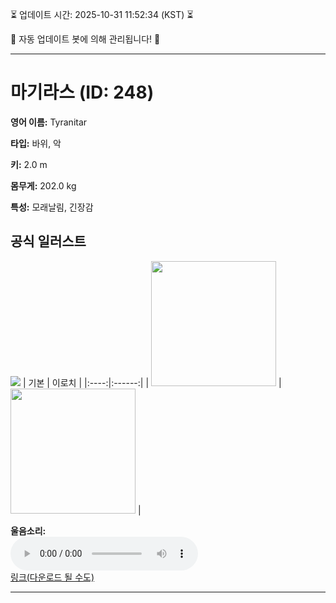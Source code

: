 
⏳ 업데이트 시간: 2025-10-31 11:52:34 (KST) ⏳

🤖 자동 업데이트 봇에 의해 관리됩니다! 🤖

---

# 마기라스 (ID: 248)
**영어 이름:** Tyranitar

**타입:** 바위, 악

**키:** 2.0 m

**몸무게:** 202.0 kg

**특성:** 모래날림, 긴장감

## 공식 일러스트
![](https://raw.githubusercontent.com/PokeAPI/sprites/master/sprites/pokemon/other/official-artwork/248.png)
| 기본 | 이로치 |
|:----:|:------:|
| <img src="http://play.pokemonshowdown.com/sprites/ani/tyranitar.gif" width="200"> | <img src="http://play.pokemonshowdown.com/sprites/ani-shiny/tyranitar.gif" width="200"> |

**울음소리:**<br><audio controls src="https://raw.githubusercontent.com/PokeAPI/cries/main/cries/pokemon/latest/248.ogg"></audio><br> [링크(다운로드 될 수도)](https://raw.githubusercontent.com/PokeAPI/cries/main/cries/pokemon/latest/248.ogg)


---
